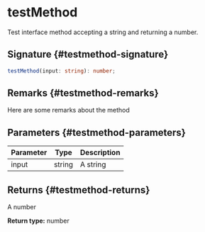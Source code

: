 # testMethod

Test interface method accepting a string and returning a number.

## Signature {#testmethod-signature}

```typescript
testMethod(input: string): number;
```

## Remarks {#testmethod-remarks}

Here are some remarks about the method

## Parameters {#testmethod-parameters}

| Parameter | Type   | Description |
| --------- | ------ | ----------- |
| input     | string | A string    |

## Returns {#testmethod-returns}

A number

<b>Return type:</b> number
